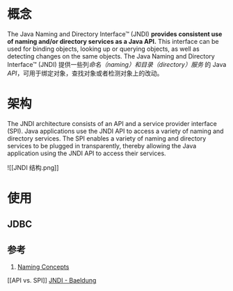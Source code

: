 # 概念
The Java Naming and Directory Interface™ (JNDI) **provides consistent use of naming and/or directory services as a Java API.** This interface can be used for binding objects, looking up or querying objects, as well as detecting changes on the same objects.
The Java Naming and Directory Interface™ (JNDI)  提供一些列*命名（naming）和目录（directory）服务* 的 Java *API*，可用于绑定对象，查找对象或者检测对象上的改动。

# 架构
The JNDI architecture consists of an API and a service provider interface (SPI). 
Java applications use the JNDI API to access a variety of naming and directory services.
The SPI enables a variety of naming and directory services to be plugged in transparently, thereby allowing the Java application using the JNDI API to access their services. 

![[JNDI 结构.png]]

# 使用
## JDBC


## 参考
1. [Naming Concepts ](https://docs.oracle.com/javase/tutorial/jndi/concepts/index.html)

[[API vs. SPI]]
[JNDI - Baeldung](https://www.baeldung.com/jndi)